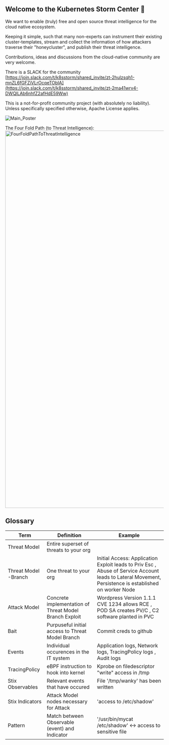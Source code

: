 ## Welcome to the Kubernetes Storm Center 👋

We want to enable (truly) free and open source threat intelligence for the cloud native ecosystem.

Keeping it simple, such that many non-experts can instrument their existing cluster-templates, stream and collect the information of how attackers traverse their "honeycluster", and publish their threat intelligence.

Contributions, ideas and discussions from the cloud-native community are very welcome.

There is a SLACK for the community [https://join.slack.com/t/k8sstorm/shared_invite/zt-2hulzsqh1-mnZL6fGFZiVLrOcqeTObIA](https://join.slack.com/t/k8sstorm/shared_invite/zt-2ma41wrv4-DWQlLAb6nhfZ2afHdE59Ww) 

This is a not-for-profit community project (with absolutely no liability). Unless specifically specified otherwise, Apache License applies.


![Main_Poster](https://github.com/k8sstormcenter/.github/assets/70207455/2257d1d1-22e7-4280-99c5-c8efcf10c744)

The Four Fold Path (to Threat Intelligence):
<img width="1201" alt="FourFoldPathToThreatIntelligence" src="https://github.com/k8sstormcenter/.github/assets/70207455/1bfa4606-d6e5-4ddf-91a0-8993160a64e7">


## Glossary
| Term | Definition | Example |   
|------|------------|---------|
|  Threat Model    |     Entire superset of threats to your org       |         |   
|  Threat Model -Branch   |   One threat to your org         | Initial Access:    Application Exploit leads to Priv Esc , Abuse of Service Account leads to Lateral Movement, Persistence is established on worker Node    |   
|  Attack Model    |   Concrete implementation of Threat Model Branch Exploit       |    Wordpress Version 1.1.1 CVE 1234 allows RCE , POD SA creates PV/C , C2 software planted in PVC       |   
|  Bait    |  Purpuseful initial access to Threat Model Branch         |    Commit creds to github     |  
|  Events    |    Individual occurences in the IT system        |   Application logs, Network logs, TracingPolicy logs  , Audit logs    |  
|  TracingPolicy    |   eBPF instruction to hook into kernel         |   Kprobe on filedescriptor "write" access in /tmp      |  
|  Stix Observables   |   Relevant events that have occured         |    File '/tmp/wanky' has been written     |  
|  Stix Indicators   |     Attack Model nodes necessary for Attack        |  'access to /etc/shadow'       |  
|  Pattern   |    Match between Observable (event) and Indicator        |    '/usr/bin/mycat /etc/shadow'   <-> access to sensitive file  |  
